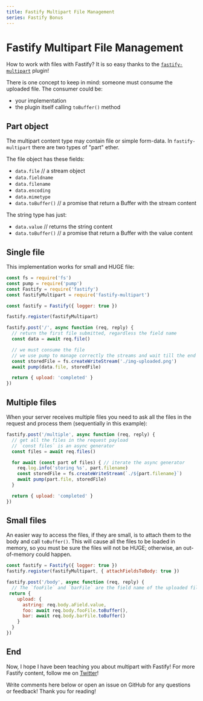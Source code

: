 ```yaml
---
title: Fastify Multipart File Management
series: Fastify Bonus
---
```


# Fastify Multipart File Management

How to work with files with Fastify?
It is so easy thanks to the [`fastify-multipart`](https://github.com/fastify/fastify-multipart) plugin!

There is one concept to keep in mind: someone must consume the uploaded file.
The consumer could be:

- your implementation
- the plugin itself calling `toBuffer()` method

## Part object

The multipart content type may contain file or simple form-data.
In `fastify-multipart` there are two types of "part" ether.

The file object has these fields:
  - `data.file` // a stream object
  - `data.fieldname`
  - `data.filename`
  - `data.encoding`
  - `data.mimetype`
  - `data.toBuffer()` // a promise that return a Buffer with the stream content


The string type has just:
  - `data.value` // returns the string content
  - `data.toBuffer()` // a promise that return a Buffer with the value content

## Single file

This implementation works for small and HUGE file:

```js
const fs = require('fs')
const pump = require('pump')
const Fastify = require('fastify')
const fastifyMultipart = require('fastify-multipart')

const fastify = Fastify({ logger: true })

fastify.register(fastifyMultipart)

fastify.post('/', async function (req, reply) {
  // return the first file submitted, regardless the field name
  const data = await req.file()

  // we must consume the file
  // we use pump to manage correctly the streams and wait till the end of the pipe
  const storedFile = fs.createWriteStream('./img-uploaded.png')
  await pump(data.file, storedFile)

  return { upload: 'completed' }
})
```

## Multiple files

When your server receives multiple files you need to ask all the files in the request and process them (sequentially in this example):

```js
fastify.post('/multiple', async function (req, reply) {
  // get all the files in the request payload
  // `const files` is an async generator
  const files = await req.files()

  for await (const part of files) { // iterate the async generator
    req.log.info('storing %s', part.filename)
    const storedFile = fs.createWriteStream(`./${part.filename}`)
    await pump(part.file, storedFile)
  }

  return { upload: 'completed' }
})
```

## Small files

An easier way to access the files, if they are small, is to attach them to the body and call `toBuffer()`. This will cause all the files to be loaded in memory, so you must be sure the files will not be HUGE; otherwise, an out-of-memory could happen.

```js
const fastify = Fastify({ logger: true })
fastify.register(fastifyMultipart, { attachFieldsToBody: true })

fastify.post('/body', async function (req, reply) {
  // The `fooFile` and `barFile` are the field name of the uploaded file
 return {
    upload: {
      astring: req.body.aField.value,
      foo: await req.body.fooFile.toBuffer(),
      bar: await req.body.barFile.toBuffer()
    }
  }
})
```


## End

Now, I hope I have been teaching you about multipart with Fastify!
For more Fastify content, follow me on [Twitter](https://twitter.com/ManuEomm)!

Write comments here below or open an issue on GitHub for any questions or feedback!
Thank you for reading!
